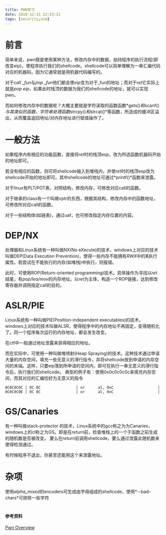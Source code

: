 ```yaml
---
title: PWN学习
date: 2018-12-31 22:53:11
tags: [security,asm]
---
```

# 前言

简单来说，pwn既是使用某种方法，修改内存中的数据，劫持程序的执行流程(即改变eip)，使程序执行我们的shellcode。shellcode可以简单理解为一串汇编代码对应的机器码，因为它通常就是用机器代码编写的。

对于*call _fun*与*jmp _fun*他们都会使*eip*变为对于_fun的地址；而对于*ret*它实际上就是*pop eip*，如果此时栈顶的数据为我们的shellcode的地址，就可以实现pwn。

而如何修改内存中的数据呢？大概主要就是字符读取的函数函数*gets()*和*scanf()*与其类似的函数、字符串处理函数*strcpy()*和*strcat()*等函数，所造成的缓冲区溢出，从而覆盖返回地址/对内存地址进行赋值操作了。

<!--more-->
# 一般方法

如果程序内有相应的功能函数，直接将*ret*时的栈顶esp，改为所选函数机器码开始的地址即可。

若没有相应的函数，则可将shellcode输入到堆栈内，并使*ret*时的栈顶esp改为shellcode开始的地址即可。其中shellcode的地址可通过*printf()*函数来泄露。

对于linux有PLT/POT表，对照结构，修改内存，可修改对应call的函数。

对于继承的class有一个叫做vptr的东西，根据其结构，修改内存中的函数地址，可修改所对应call的函数。

对于一些结构体(如链表)，通过uaf，也可修改指定内存位置的内容。

# DEP/NX

处理器和Linux系统有一种叫做NX(No eXecute)的技术，windows上对应的技术叫做DEP(Data Execution Prevention)，使得一些内存不能拥有*RWX*中的**X**执行属性。若尝试在不能执行的内存(如堆栈)中执行，则报错。

此时，可使用ROP(Return-oriented programming)技术。具体操作为寻找以*ret*结尾，有*pop/lea/mov*的内存地址。以*ret*为主体，构造一个ROP链接，达到修改寄存器并调用指定call的目的。

# ASLR/PIE
Linux系统有一种叫做PIE(Position-independent executables)的技术，windows上对应的技术叫做ALSR，使得程序中的内存地址不再固定，变得随机化了。同一个程序每次运行的内存地址，都会发生改变。

在ctf中一般通过地址泄露来获得相应的地址。

而在实际中，可使用一种叫做堆喷射(Heap Spraying)的技术。这种技术通过申请大量的内存空间，填充一些无意义的滑行指令，并将shellcode放到申请的内存空间的末端。这样，只要eip落到所申请的空间内，即可在执行一串无意义的滑行指令后，执行我们的shellcode。
典型的例子有：使用0x0c0c0c0c来填充内存空间，而其对应的汇编恰好为无意义的指令
```x86asm
0C0C0C0C | 0C 0C                | or      al, 0xC                    |
0C0C0C0E | 0C 0C                | or      al, 0xC                    |
```

# GS/Canaries
有一种叫做stack-protector 的技术，Linux系统中的gcc称之为为Canaries，windows上的cl称之为GS。即是在*return*前，检查堆栈上的一个于函数之前生成的随机数是否被改变。
要么在*return*前调用shellcode，要么通过泄露此随机数来使得检测通过。

有时候程序不退出，你甚至还能用这个来泄露地址。

# 杂项
使用*alpha_mixed*的encoders可生成由字母组成的shellcode，使用*--bad-chars*可排除一些字符

# <span class="_link" style="font-size:14px">参考资料</span>
[Pwn Overview](https://ctf-wiki.github.io/ctf-wiki/pwn/readme/)


